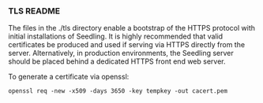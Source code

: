 ### TLS README

The files in the ./tls directory enable a bootstrap of the HTTPS protocol with initial installations of Seedling.  It is highly recommended that valid certificates be produced and used if serving via HTTPS directly from the server.  Alternatively, in production environments, the Seedling server should be placed behind a dedicated HTTPS front end web server.

To generate a certificate via openssl:
```
openssl req -new -x509 -days 3650 -key tempkey -out cacert.pem
```
